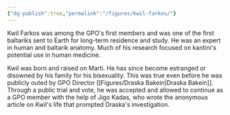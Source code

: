 ```yaml
---
{"dg-publish":true,"permalink":"/figures/kwil-farkos/"}
---
```


Kwil Farkos was among the GPO's first members and was one of the first baltariks sent to Earth for long-term residence and study. He was an expert in human and baltarik anatomy. Much of his research focused on kantini's potential use in human medicine.

Kwil was born and raised on Marti. He has since become estranged or disowned by his family for his bisexuality. This was true even before he was publicly outed by GPO Director [[Figures/Draska Bakein\|Draska Bakein]]. Through a public trial and vote, he was accepted and allowed to continue as a GPO member with the help of Jigo Kadas, who wrote the anonymous article on Kwil's life that prompted Draska's investigation.